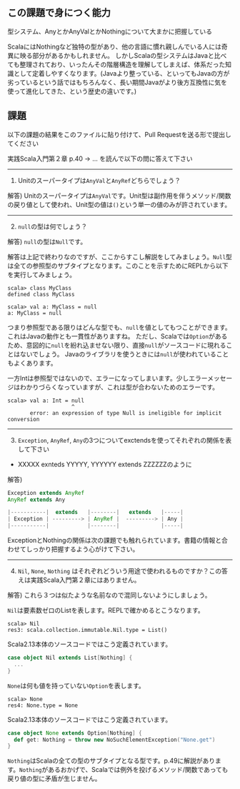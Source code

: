 ## この課題で身につく能力

型システム、AnyとかAnyValとかNothingについて大まかに把握している

ScalaにはNothingなど独特の型があり、他の言語に慣れ親しんでいる人には奇異に映る部分があるかもしれません。
しかしScalaの型システムはJavaと比べても整理されており、いったんその階層構造を理解してしまえば、体系だった知識として定着しやすくなります。(Javaより整っている、といってもJavaの方が劣っているという話ではもちろんなく、長い期間Javaがより後方互換性に気を使って進化してきた、という歴史の違いです。)

## 課題

以下の課題の結果をこのファイルに貼り付けて、Pull Requestを送る形で提出してください

実践Scala入門第２章 p.40 -> ... を読んで以下の問に答えて下さい

---
1. Unitのスーパータイプは`AnyVal`と`AnyRef`どちらでしょう？

解答) Unitのスーパータイプは`AnyVal`です。Unit型は副作用を伴うメソッド/関数の戻り値として使われ、Unit型の値は`()`という単一の値のみが許されています。

---
2. `null`の型は何でしょう？

解答) `null`の型は`Null`です。

解答は上記で終わりなのですが、ここからすこし解説をしてみましょう。`Null`型は全ての参照型のサブタイプとなります。このことを示すためにREPLから以下を実行してみましょう。

```
scala> class MyClass
defined class MyClass

scala> val a: MyClass = null
a: MyClass = null
```

つまり参照型である限りはどんな型でも、`null`を値としてもつことができます。これはJavaの動作とも一貫性がありますね。
ただし、Scalaでは`Option`があるため、意図的に`null`を紛れ込ませない限り、直接`null`がソースコードに現れることはないでしょう。
Javaのライブラリを使うときには`null`が使われていることもよくあります。

一方Intは参照型ではないので、エラーになってしまいます。少しエラーメッセージはわかりづらくなっていますが、これは型が合わないためのエラーです。

```
scala> val a: Int = null
                    ^
       error: an expression of type Null is ineligible for implicit conversion
```

---
3. `Exception`, `AnyRef`, `Any`の3つについてexctendsを使ってそれぞれの関係を表して下さい
 - XXXXX exnteds YYYYY, YYYYYY extends ZZZZZZのように

解答) 
```scala
Exception extends AnyRef
AnyRef extends Any

|-----------|  extends   |--------|   extends   |-----|
| Exception | ---------> | AnyRef |  ---------> | Any |
|-----------|            |--------|             |-----|
```

ExceptionとNothingの関係は次の課題でも触れられています。書籍の情報と合わせてしっかり把握するよう心がけて下さい。

---
4. `Nil`, `None`, `Nothing` はそれぞれどういう用途で使われるものですか？この答えは実践Scala入門第２章にはありません。

解答) 
これら３つは似たような名前なので混同しないようにしましょう。

`Nil`は要素数ゼロのListを表します。REPLで確かめるとこうなります。

```
scala> Nil
res3: scala.collection.immutable.Nil.type = List()
```

Scala2.13本体のソースコードではこう定義されています。

```scala
case object Nil extends List[Nothing] {
  ...
}
```

`None`は何も値を持っていない`Option`を表します。

```
scala> None
res4: None.type = None
```

Scala2.13本体のソースコードではこう定義されています。

```scala
case object None extends Option[Nothing] {
  def get: Nothing = throw new NoSuchElementException("None.get")
}
```

`Nothing`はScalaの全ての型のサブタイプとなる型です。p.49に解説があります。`Nothing`があるおかげで、Scalaでは例外を投げるメソッド/関数であっても戻り値の型に矛盾が生じません。

